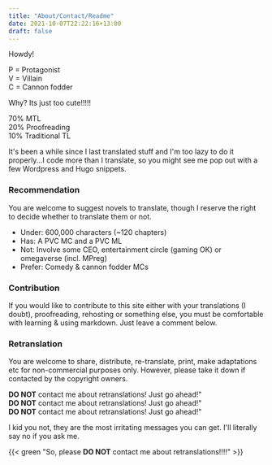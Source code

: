 ```yaml
---
title: "About/Contact/Readme"
date: 2021-10-07T22:22:16+13:00
draft: false
---
```


Howdy! 

P = Protagonist  
V = Villain  
C = Cannon fodder

Why? Its just too cute!!!!!

70% MTL  
20% Proofreading  
10% Traditional TL

It's been a while since I last translated stuff and I'm too lazy to do it properly...I code more than I translate, so you might see me pop out with a few Wordpress and Hugo snippets.

### Recommendation

You are welcome to suggest novels to translate, though I reserve the right to decide whether to translate them or not.

- Under: 600,000 characters (~120 chapters)
- Has: A PVC MC and a PVC ML
- Not: Involve some CEO, entertainment circle (gaming OK) or omegaverse (incl. MPreg)
- Prefer: Comedy & cannon fodder MCs

### Contribution

If you would like to contribute to this site either with your translations (I doubt), proofreading, rehosting or something else, you must be comfortable with learning & using markdown. Just leave a comment below.

### Retranslation

You are welcome to share, distribute, re-translate, print, make adaptations etc for non-commercial purposes only. However, please take it down if contacted by the copyright owners.

**DO NOT** contact me about retranslations! Just go ahead!"  
**DO NOT** contact me about retranslations! Just go ahead!"  
**DO NOT** contact me about retranslations! Just go ahead!"

I kid you not, they are the most irritating messages you can get. I'll literally say no if you ask me.

{{< green "So, please **DO NOT** contact me about retranslations!!!!" >}}